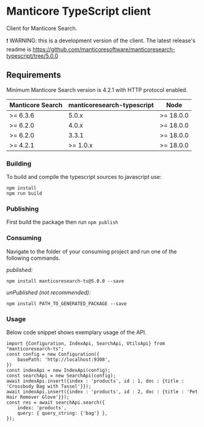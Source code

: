 # Manticore TypeScript client

Сlient for Manticore Search.


❗ WARNING: this is a development version of the client. The latest release's readme is https://github.com/manticoresoftware/manticoresearch-typescript/tree/5.0.0

## Requirements

Minimum Manticore Search version is 4.2.1 with HTTP protocol enabled.

| Manticore Search | manticoresearch-typescript | Node      |
| ---------------- | -------------------------- | --------- |
| >= 6.3.6         | 5.0.x                      | >= 18.0.0 |
| >= 6.2.0         | 4.0.x                      | >= 18.0.0 |
| >= 6.2.0         | 3.3.1                      | >= 18.0.0 |
| >= 4.2.1         | >= 1.0.x                   | >= 18.0.0 |

### Building

To build and compile the typescript sources to javascript use:
```
npm install
npm run build
```

### Publishing

First build the package then run ```npm publish```

### Consuming

Navigate to the folder of your consuming project and run one of the following commands.

_published:_

```
npm install manticoresearch-ts@5.0.0 --save
```

_unPublished (not recommended):_

```
npm install PATH_TO_GENERATED_PACKAGE --save
```

### Usage

Below code snippet shows exemplary usage of the API. 

```
import {Configuration, IndexApi, SearchApi, UtilsApi} from "manticoresearch-ts";
const config = new Configuration({
	basePath: 'http://localhost:9308',
})
const indexApi = new IndexApi(config);
const searchApi = new SearchApi(config);
await indexApi.insert({index : 'products', id : 1, doc : {title : 'Crossbody Bag with Tassel'}});
await indexApi.insert({index : 'products', id : 2, doc : {title : 'Pet Hair Remover Glove'}});
const res = await searchApi.search({
	index: 'products',
	query: { query_string: {'bag'} },
});
 
```
